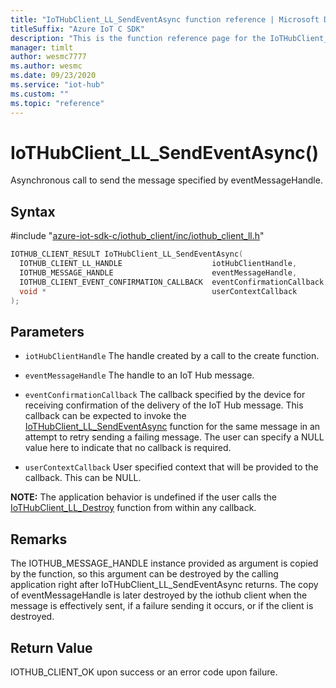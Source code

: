 ```yaml
---                             
title: "IoTHubClient_LL_SendEventAsync function reference | Microsoft Docs" 
titleSuffix: "Azure IoT C SDK"            
description: "This is the function reference page for the IoTHubClient_LL_SendEventAsync() function in the Azure IoT C SDK. This SDK is used with Azure IoT Hub and Azure IoT Hub Device Provisioning Service"            
manager: timlt                 
author: wesmc7777              
ms.author: wesmc               
ms.date: 09/23/2020                    
ms.service: "iot-hub"             
ms.custom: ""                
ms.topic: "reference"        
---                            
```


# IoTHubClient_LL_SendEventAsync()

Asynchronous call to send the message specified by eventMessageHandle.

## Syntax

\#include "[azure-iot-sdk-c/iothub_client/inc/iothub_client_ll.h](../iothub-client-ll-h.md)"  
```C
IOTHUB_CLIENT_RESULT IoTHubClient_LL_SendEventAsync(
  IOTHUB_CLIENT_LL_HANDLE                    iotHubClientHandle,
  IOTHUB_MESSAGE_HANDLE                      eventMessageHandle,
  IOTHUB_CLIENT_EVENT_CONFIRMATION_CALLBACK  eventConfirmationCallback,
  void *                                     userContextCallback
);
```

## Parameters
* `iotHubClientHandle` The handle created by a call to the create function. 

* `eventMessageHandle` The handle to an IoT Hub message. 

* `eventConfirmationCallback` The callback specified by the device for receiving confirmation of the delivery of the IoT Hub message. This callback can be expected to invoke the [IoTHubClient_LL_SendEventAsync](../iothub-client-ll-h/iothubclient-ll-sendeventasync.md) function for the same message in an attempt to retry sending a failing message. The user can specify a NULL value here to indicate that no callback is required. 

* `userContextCallback` User specified context that will be provided to the callback. This can be NULL.

**NOTE:** The application behavior is undefined if the user calls the [IoTHubClient_LL_Destroy](../iothub-client-ll-h/iothubclient-ll-destroy.md) function from within any callback. 
## Remarks
The IOTHUB_MESSAGE_HANDLE instance provided as argument is copied by the function, so this argument can be destroyed by the calling application right after IoTHubClient_LL_SendEventAsync returns. The copy of eventMessageHandle is later destroyed by the iothub client when the message is effectively sent, if a failure sending it occurs, or if the client is destroyed. 

## Return Value
IOTHUB_CLIENT_OK upon success or an error code upon failure.

